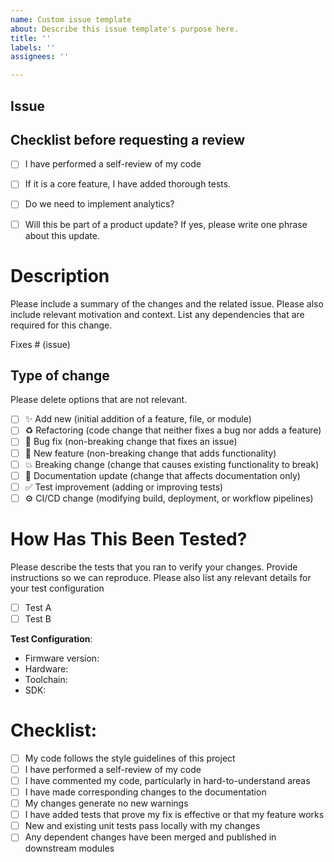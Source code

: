 ```yaml
---
name: Custom issue template
about: Describe this issue template's purpose here.
title: ''
labels: ''
assignees: ''

---
```


## Issue

## Checklist before requesting a review
- [ ] I have performed a self-review of my code
- [ ] If it is a core feature, I have added thorough tests.
- [ ] Do we need to implement analytics?
- [ ] Will this be part of a product update? If yes, please write one phrase about this update.


# Description

Please include a summary of the changes and the related issue. Please also include relevant motivation and context. List any dependencies that are required for this change.

Fixes # (issue)

## Type of change

Please delete options that are not relevant.

- [ ] ✨ Add new (initial addition of a feature, file, or module)
- [ ] ♻️ Refactoring (code change that neither fixes a bug nor adds a feature)
- [ ] 🐞 Bug fix (non-breaking change that fixes an issue)
- [ ] 🌟 New feature (non-breaking change that adds functionality)
- [ ] 💥 Breaking change (change that causes existing functionality to break)
- [ ] 📝 Documentation update (change that affects documentation only)
- [ ] ✅ Test improvement (adding or improving tests)
- [ ] ⚙️ CI/CD change (modifying build, deployment, or workflow pipelines)

# How Has This Been Tested?

Please describe the tests that you ran to verify your changes. Provide instructions so we can reproduce. Please also list any relevant details for your test configuration

- [ ] Test A
- [ ] Test B

**Test Configuration**:
* Firmware version:
* Hardware:
* Toolchain:
* SDK:

# Checklist:

- [ ] My code follows the style guidelines of this project
- [ ] I have performed a self-review of my code
- [ ] I have commented my code, particularly in hard-to-understand areas
- [ ] I have made corresponding changes to the documentation
- [ ] My changes generate no new warnings
- [ ] I have added tests that prove my fix is effective or that my feature works
- [ ] New and existing unit tests pass locally with my changes
- [ ] Any dependent changes have been merged and published in downstream modules
